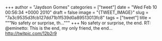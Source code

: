 
+++
author = "Jaydson Gomes"
categories = ["tweet"]
date = "Wed Feb 10 00:56:34 +0000 2010"
draft = false
image = "{TWEET_IMAGE}"
slug = "7a3c9535d3fcb127dd71b1f539d0a89513013fc8"
tags = ["tweet"]
title = """No safety or surprise, th..."""
+++
No safety or surprise, the end. RT: @eminetto: This is the end, my only friend, the end…  http://twitpic.com/12b2r9
